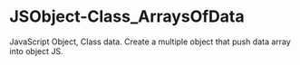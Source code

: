 # JSObject-Class_ArraysOfData
JavaScript Object, Class data. Create a multiple object that push data array into object JS.
